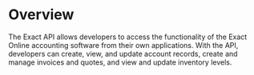 # Overview

The Exact API allows developers to access the functionality of the Exact Online accounting software from their own applications. With the API, developers can create, view, and update account records, create and manage invoices and quotes, and view and update inventory levels.
